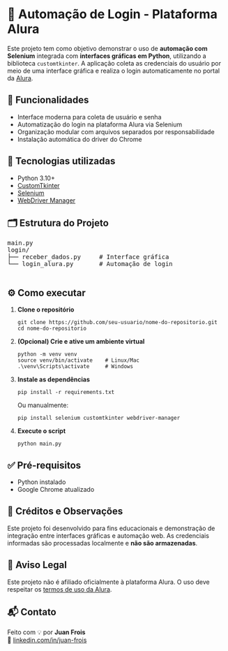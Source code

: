 <h1>🧠 Automação de Login - Plataforma Alura</h1>

  <p>Este projeto tem como objetivo demonstrar o uso de <strong>automação com Selenium</strong> integrada com <strong>interfaces gráficas em Python</strong>, utilizando a biblioteca <code>customtkinter</code>. A aplicação coleta as credenciais do usuário por meio de uma interface gráfica e realiza o login automaticamente no portal da <a href="https://cursos.alura.com.br" target="_blank">Alura</a>.</p>

  <h2>📌 Funcionalidades</h2>
  <ul>
    <li>Interface moderna para coleta de usuário e senha</li>
    <li>Automatização do login na plataforma Alura via Selenium</li>
    <li>Organização modular com arquivos separados por responsabilidade</li>
    <li>Instalação automática do driver do Chrome</li>
  </ul>

  <h2>🚀 Tecnologias utilizadas</h2>
  <ul>
    <li>Python 3.10+</li>
    <li><a href="https://github.com/TomSchimansky/CustomTkinter" target="_blank">CustomTkinter</a></li>
    <li><a href="https://www.selenium.dev/" target="_blank">Selenium</a></li>
    <li><a href="https://pypi.org/project/webdriver-manager/" target="_blank">WebDriver Manager</a></li>
  </ul>

  <h2>🗂 Estrutura do Projeto</h2>
  <pre>
main.py
login/
├── receber_dados.py     # Interface gráfica
└── login_alura.py       # Automação de login
  </pre>

  <h2>⚙️ Como executar</h2>
  <ol>
    <li><strong>Clone o repositório</strong>
      <pre><code>git clone https://github.com/seu-usuario/nome-do-repositorio.git
cd nome-do-repositorio</code></pre>
    </li>
    <li><strong>(Opcional) Crie e ative um ambiente virtual</strong>
      <pre><code>python -m venv venv
source venv/bin/activate    # Linux/Mac
.\venv\Scripts\activate     # Windows</code></pre>
    </li>
    <li><strong>Instale as dependências</strong>
      <pre><code>pip install -r requirements.txt</code></pre>
      Ou manualmente:
      <pre><code>pip install selenium customtkinter webdriver-manager</code></pre>
    </li>
    <li><strong>Execute o script</strong>
      <pre><code>python main.py</code></pre>
    </li>
  </ol>

  <h2>✅ Pré-requisitos</h2>
  <ul>
    <li>Python instalado</li>
    <li>Google Chrome atualizado</li>
  </ul>

  <h2>🧠 Créditos e Observações</h2>
  <p>Este projeto foi desenvolvido para fins educacionais e demonstração de integração entre interfaces gráficas e automação web. As credenciais informadas são processadas localmente e <strong>não são armazenadas</strong>.</p>

  <h2>📌 Aviso Legal</h2>
  <p>Este projeto não é afiliado oficialmente à plataforma Alura. O uso deve respeitar os <a href="https://www.alura.com.br/termos-de-uso" target="_blank">termos de uso da Alura</a>.</p>

  <h2>📬 Contato</h2>
  <p>Feito com 💡 por <strong>Juan Frois</strong><br>
  🔗 <a href="https://www.linkedin.com/in/juan-frois" target="_blank">linkedin.com/in/juan-frois</a></p>

</body>
</html>
